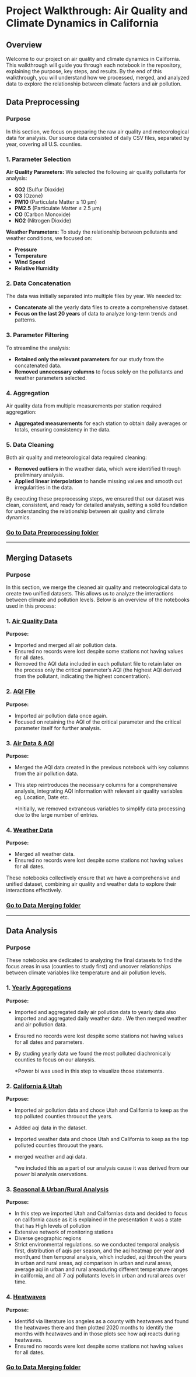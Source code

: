 # Project Walkthrough: Air Quality and Climate Dynamics in California

## Overview

Welcome to our project on air quality and climate dynamics in California. This walkthrough will guide you through each notebook in the repository, explaining the purpose, key steps, and results. By the end of this walkthrough, you will understand how we processed, merged, and analyzed data to explore the relationship between climate factors and air pollution.

## Data Preprocessing

### Purpose
In this section, we focus on preparing the raw air quality and meteorological data for analysis. Our source data consisted of daily CSV files, separated by year, covering all U.S. counties.

### 1. Parameter Selection

**Air Quality Parameters:** We selected the following air quality pollutants for analysis:
- **SO2** (Sulfur Dioxide)
- **O3** (Ozone)
- **PM10** (Particulate Matter ≤ 10 µm)
- **PM2.5** (Particulate Matter ≤ 2.5 µm)
- **CO** (Carbon Monoxide)
- **NO2** (Nitrogen Dioxide)

**Weather Parameters:** To study the relationship between pollutants and weather conditions, we focused on:
- **Pressure**
- **Temperature**
- **Wind Speed**
- **Relative Humidity**

### 2. Data Concatenation

The data was initially separated into multiple files by year. We needed to:
- **Concatenate** all the yearly data files to create a comprehensive dataset.
- **Focus on the last 20 years** of data to analyze long-term trends and patterns.

### 3. Parameter Filtering

To streamline the analysis:
- **Retained only the relevant parameters** for our study from the concatenated data.
- **Removed unnecessary columns** to focus solely on the pollutants and weather parameters selected.

### 4. Aggregation

Air quality data from multiple measurements per station required aggregation:
- **Aggregated measurements** for each station to obtain daily averages or totals, ensuring consistency in the data.

### 5. Data Cleaning

Both air quality and meteorological data required cleaning:
- **Removed outliers** in the weather data, which were identified through preliminary analysis.
- **Applied linear interpolation** to handle missing values and smooth out irregularities in the data.

By executing these preprocessing steps, we ensured that our dataset was clean, consistent, and ready for detailed analysis, setting a solid foundation for understanding the relationship between air quality and climate dynamics.

### [Go to Data Preprocessing folder](https://github.com/alagogianni/Air-Quality-and-Weather-Analysis/tree/main/Data_preprocessing)

---

## Merging Datasets

### Purpose

In this section, we merge the cleaned air quality and meteorological data to create two unified datasets. This allows us to analyze the interactions between climate and pollution levels. Below is an overview of the notebooks used in this process:

### 1. [Air Quality Data](https://github.com/alagogianni/Air-Quality-and-Weather-Analysis/blob/main/Data_merging/1_Air_Quality_Data_merged.ipynb)

**Purpose:** 
- Imported and merged all air pollution data.
- Ensured no records were lost despite some stations not having values for all dates.
- Removed the AQI data included in each pollutant file to retain later on the process only the critical parameter’s AQI (the highest AQI derived from the pollutant, indicating the highest concentration).

### 2. [AQI File](https://github.com/alagogianni/Air-Quality-and-Weather-Analysis/blob/main/Data_merging/2_AQI_FILE.ipynb)

**Purpose:**
- Imported air pollution data once again.
- Focused on retaining the AQI of the critical parameter and the critical parameter itself for further analysis.

### 3. [Air Data & AQI](https://github.com/alagogianni/Air-Quality-and-Weather-Analysis/blob/main/Data_merging/3_air_data_%26_AQI.ipynb)

**Purpose:**
- Merged the AQI data created in the previous notebook with key columns from the air pollution data.
- This step reintroduces the necessary columns for a comprehensive analysis, integrating AQI information with relevant air quality variables eg. Location, Date etc.

  *Initially, we removed extraneous variables to simplify data processing due to the large number of entries. 

### 4. [Weather Data](https://github.com/alagogianni/Air-Quality-and-Weather-Analysis/blob/main/Data_merging/4_Weather_Data_merged.ipynb)

**Purpose:**
- Merged all weather data.
- Ensured no records were lost despite some stations not having values for all dates.

These notebooks collectively ensure that we have a comprehensive and unified dataset, combining air quality and weather data to explore their interactions effectively.

### [Go to Data Merging folder](https://github.com/alagogianni/Air-Quality-and-Weather-Analysis/tree/main/Data_merging)

---

## Data Analysis

### Purpose
These notebooks are dedicated to analyzing the final datasets to find the focus areas in usa (counties to study first) and uncover relationships between climate variables like temperature and air pollution levels.

### 1. [Yearly Aggregations](https://github.com/alagogianni/Air-Quality-and-Weather-Analysis/blob/main/Analysis/1_Weather_yearly_aggregation.ipynb)

**Purpose:** 
- Imported and aggregated daily air pollution data to yearly data also imported and aggregated daily weather data . We then merged weather and air pollution data.
- Ensured no records were lost despite some stations not having values for all dates and parameters.
- By studing yearly data we found the most polluted diachronically counties to focus on our alanysis.

  *Power bi was used in this step to visualize those statements.

### 2. [California & Utah](https://github.com/alagogianni/Air-Quality-and-Weather-Analysis/blob/main/Data_merging/2_AQI_FILE.ipynb)

**Purpose:**
- Imported air pollution data and choce Utah and California to keep as the top polluted counties throuout the years.
- Added aqi data in the dataset.
- Imported weather data and choce Utah and California to keep as the top polluted counties throuout the years.
- merged weather and aqi data.
  
  *we included this as a part of our analysis cause it was derived from our power bi analysis oservations.

### 3. [Seasonal & Urban/Rural Analysis](https://github.com/alagogianni/Air-Quality-and-Weather-Analysis/blob/main/Data_merging/3_air_data_%26_AQI.ipynb)

**Purpose:**
- In this step we imported Utah and Californias data and decided to focus on california cause as it is explained in the presentation it was a state that has High levels of pollution 
- Extensive network of monitoring stations
- Diverse geographic regions
- Strict environmental regulations. so we conducted temporal analysis first, distribution of aqis per season, and the aqi heatmap per year and month,and then temporal analysis, which included, aqi throuh the years in urban and rural areas, aqi comparison in urban and rural areas, average aqi in urban and rural areasduring different temperature ranges in california, and all 7 aqi pollutants levels in urban and rural areas over time. 


### 4. [Heatwaves](https://github.com/alagogianni/Air-Quality-and-Weather-Analysis/blob/main/Data_merging/4_Weather_Data_merged.ipynb)

**Purpose:**
- Identifid via literature los angeles as a county with heatwaves and found the heatwaves there and then plotted 2020 months to identify the months with heatwaves and in those plots see how aqi reacts during heatwaves.
- Ensured no records were lost despite some stations not having values for all dates.



### [Go to Data Merging folder](https://github.com/alagogianni/Air-Quality-and-Weather-Analysis/tree/main/Data_merging)

